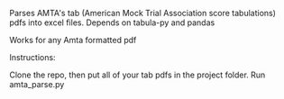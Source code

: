 Parses AMTA's tab (American Mock Trial Association score tabulations) pdfs into excel files.
Depends on tabula-py and pandas

Works for any Amta formatted pdf

Instructions:

Clone the repo, then put all of your tab pdfs in the project folder. Run amta_parse.py
